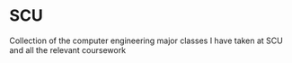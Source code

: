 # SCU
Collection of the computer engineering major classes I have taken at SCU and all the relevant coursework
